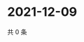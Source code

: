 # 2021-12-09

共 0 条

<!-- BEGIN WEIBO -->
<!-- 最后更新时间 Thu Dec 09 2021 04:09:46 GMT+0800 (China Standard Time) -->

<!-- END WEIBO -->
